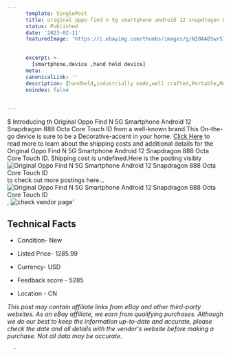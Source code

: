 ```yaml
---
      template: SinglePost
      title: original oppo find n 5g smartphone android 12 snapdragon 888 octa core touch id
      status: Published
      date: '2023-02-11'
      featuredImage: 'https://i.ebayimg.com/thumbs/images/g/N28AAOSwrS1jQON2/s-l225.jpg'
       

      excerpt: >-
        [smartphone,device ,hand held device]
      meta:
      canonicalLink: ''
      description: [handheld,industrially made,well crafted,Portable,Mobile,Compact,Convenient,Lightweight,Maneuverable,Man-portable,Miniature,Carriable,Hand-held,Light,Holdable,Transportable,Mobile device,Pocket-sized,On-the-go,Wireless,Cordless,Compact size,Convenient size, smartphone,device ,hand held device]
      noindex: false
      

---
```

$
      Introducing th Original Oppo Find N 5G Smartphone Android 12 Snapdragon 888 Octa Core Touch ID from a well-known brand.This On-the-go device  is sure to be a Decorative-accent in your home. [Click Here](https://www.ebay.com/itm/165714736117?hash=item26955e33f5%3Ag%3AN28AAOSwrS1jQON2&mkevt=1&mkcid=1&mkrid=711-53200-19255-0&campid=%253CePNCampaignId%253E&customid=%253CreferenceId%253E&toolid=10049) to read more to learn about the shipping costs and additional details for the Original Oppo Find N 5G Smartphone Android 12 Snapdragon 888 Octa Core Touch ID. Shipping cost is undefined.Here is the posting visibly ![Original Oppo Find N 5G Smartphone Android 12 Snapdragon 888 Octa Core Touch ID](https://i.ebayimg.com/thumbs/images/g/N28AAOSwrS1jQON2/s-l225.jpg) to check out more postings here... ![Original Oppo Find N 5G Smartphone Android 12 Snapdragon 888 Octa Core Touch ID](https://i.ebayimg.com/images/g/N28AAOSwrS1jQON2/s-l960.jpg), ![check vendor page](https://origin-galleryplus.ebayimg.com/ws/web/165714736117_2_0_1/225x225.jpg,https://origin-galleryplus.ebayimg.com/ws/web/165714736117_3_0_1/225x225.jpg,https://origin-galleryplus.ebayimg.com/ws/web/165714736117_4_0_1/225x225.jpg,https://origin-galleryplus.ebayimg.com/ws/web/165714736117_5_0_1/225x225.jpg,https://origin-galleryplus.ebayimg.com/ws/web/165714736117_6_0_1/225x225.jpg,https://origin-galleryplus.ebayimg.com/ws/web/165714736117_7_0_1/225x225.jpg,https://origin-galleryplus.ebayimg.com/ws/web/165714736117_8_0_1/225x225.jpg)'

      

 ## Technical Facts 



     
      

 - Condition- New 


      

 - Listed Price- 1285.99 


      

 - Currency- USD 


      

 - Feedback score - 5285 


      

 - Location - CN 


      
      

 *_This post may contain affiliate links from eBay and other third-party websites. As an eBay affiliate, we earn from qualifying purchases. Although we do our best to keep the information up-to-date and accurate, please check the date and all details with the vendor's website before making a purchase. Not all data may be accurate._*




      -
